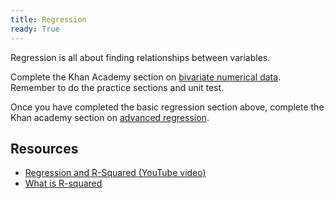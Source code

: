 ```yaml
---
title: Regression
ready: True
---
```


Regression is all about finding relationships between variables.

Complete the Khan Academy section on [bivariate numerical data](https://www.khanacademy.org/math/statistics-probability/describing-relationships-quantitative-data). Remember to do the practice sections and unit test.

Once you have completed the basic regression section above, complete the Khan academy section on [advanced regression](https://www.khanacademy.org/math/statistics-probability/advanced-regression-inference-transforming).

## Resources

- [Regression and R-Squared (YouTube video)](https://www.youtube.com/watch?v=Q-TtIPF0fCU)
- [What is R-squared](https://www.investopedia.com/terms/r/r-squared.asp)